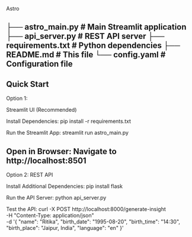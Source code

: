 Astro


├── astro_main.py          # Main Streamlit application
├── api_server.py          # REST API server
├── requirements.txt       # Python dependencies
├── README.md             # This file
└── config.yaml           # Configuration file
----------------------------------------------------
Quick Start
----------------------------------------------------
Option 1: 

Streamlit UI (Recommended)

Install Dependencies:
pip install -r requirements.txt

Run the Streamlit App:
streamlit run astro_main.py

Open in Browser:
Navigate to http://localhost:8501
------------------------------------------------------
Option 2:
REST API

Install Additional Dependencies:
pip install flask

Run the API Server:
python api_server.py

Test the API:
curl -X POST http://localhost:8000/generate-insight \
  -H "Content-Type: application/json" \
  -d '{
    "name": "Ritika",
    "birth_date": "1995-08-20",
    "birth_time": "14:30",
    "birth_place": "Jaipur, India",
    "language": "en"
  }'

